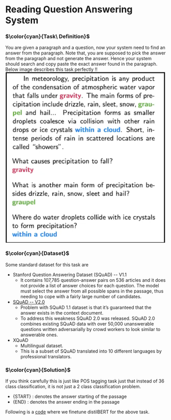 # Reading Question Answering System

### $\color{cyan}{Task\ Definition}$
You are given a paragraph and a question, now your system need to find an answer from the paragraph. Note that, you are supposed to pick the answer from the paragraph and not generate the answer. Hence your system should search and copy paste the exact answer found in the paragraph. Below image describes this task perfectly !!
<img align='center' alt="reading_qa" width=500 src="https://github.com/khetansarvesh/NLP/blob/main/unitask_downstream_nlp/imgs/reading_qa_task.png">


### $\color{cyan}{Dataset}$
Some standard dataset for this task are 
- Stanford Question Answering Dataset (SQuAD) -- V1.1
    - It contains 107,785 question-answer pairs on 536 articles and it does not provide a list of answer choices for each question. The model must select the answer from all possible spans in the passage, thus needing to cope with a fairly large number of candidates.
- [SQuAD -- V2.0](https://rajpurkar.github.io/SQuAD-explorer/)
    - Problem with SQuAD 1.1 dataset is that it’s guaranteed that the answer exists in the context document.
    - To address this weakness SQuAD 2.0 was released. SQuAD 2.0 combines existing SQuAD data with over 50,000 unanswerable questions written adversarially by crowd workers to look similar to answerable ones.
- XQuAD
    - Multilingual dataset.
    - This is a subset of SQuAD translated into 10 different languages by professional translators.





### $\color{cyan}{Solution}$
If you think carefully this is just like POS tagging task just that instead of 36 class classification, it is not just a 2 class classification problem.
- {START} : denotes the answer starting of the passage
- {END} : denotes the answer ending in the passage

Following is a [code](https://github.com/khetansarvesh/NLP/blob/main/unitask_downstream_nlp/Word-Level-Classification/Reading_QA.ipynb) where we finetune distilBERT for the above task.
